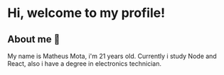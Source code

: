 # Hi, welcome to my profile! 

## About me 👻

My name is Matheus Mota, i'm 21 years old. Currently i study Node and React, also i have a degree in electronics technician.  


